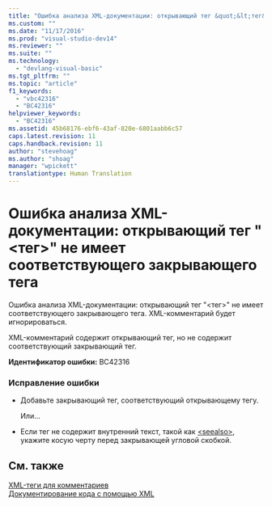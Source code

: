 ```yaml
---
title: "Ошибка анализа XML-документации: открывающий тег &quot;&lt;тег&gt;&quot; не имеет соответствующего закрывающего тега | Microsoft Docs"
ms.custom: ""
ms.date: "11/17/2016"
ms.prod: "visual-studio-dev14"
ms.reviewer: ""
ms.suite: ""
ms.technology: 
  - "devlang-visual-basic"
ms.tgt_pltfrm: ""
ms.topic: "article"
f1_keywords: 
  - "vbc42316"
  - "BC42316"
helpviewer_keywords: 
  - "BC42316"
ms.assetid: 45b68176-ebf6-43af-820e-6801aabb6c57
caps.latest.revision: 11
caps.handback.revision: 11
author: "stevehoag"
ms.author: "shoag"
manager: "wpickett"
translationtype: Human Translation
---
```

# Ошибка анализа XML-документации: открывающий тег &quot;&lt;тег&gt;&quot; не имеет соответствующего закрывающего тега
Ошибка анализа XML\-документации: открывающий тег "\<тег\>" не имеет соответствующего закрывающего тега. XML\-комментарий будет игнорироваться.  
  
 XML\-комментарий содержит открывающий тег, но не содержит соответствующий закрывающий тег.  
  
 **Идентификатор ошибки:** BC42316  
  
### Исправление ошибки  
  
-   Добавьте закрывающий тег, соответствующий открывающему тегу.  
  
     Или...  
  
-   Если тег не содержит внутренний текст, такой как [\<seealso\>](../../visual-basic/language-reference/xmldoc/seealso.md), укажите косую черту перед закрывающей угловой скобкой.  
  
## См. также  
 [XML\-теги для комментариев](../../visual-basic/language-reference/xmldoc/recommended-xml-tags-for-documentation-comments.md)   
 [Документирование кода с помощью XML](../../visual-basic/programming-guide/program-structure/documenting-your-code-with-xml.md)